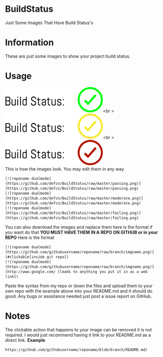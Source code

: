 # BuildStatus
Just Some Images That Have Build Status's

# Information
These are just some images to show your project build status.

# Usage
[![reponame dualmode](https://github.com/defcn/BuildStatus/raw/master/passing.png)](https://github.com/defcn/BuildStatus/raw/master/passing)<br \>
[![reponame dualmode](https://github.com/defcn/BuildStatus/raw/master/moderate.png)](https://github.com/defcn/BuildStatus/raw/master/moderate.png)<br \>
[![reponame dualmode](https://github.com/defcn/BuildStatus/raw/master/failing.png)](https://github.com/defcn/BuildStatus/raw/master/failing.png)
<br />
This is how the images look. You may edit them in any way.
```
[![reponame dualmode](https://github.com/defcn/BuildStatus/raw/master/passing.png)](https://github.com/defcn/BuildStatus/raw/master/passing.png)
[![reponame dualmode](https://github.com/defcn/BuildStatus/raw/master/moderate.png)](https://github.com/defcn/BuildStatus/raw/master/moderate.png)
[![reponame dualmode](https://github.com/defcn/BuildStatus/raw/master/failing.png)](https://github.com/defcn/BuildStatus/raw/master/failing.png)
```
You can also download the images and replace them here is the format if you want do that **YOU MUST HAVE THEM IN A REPO ON GITHUB or in your REPO**
Here is the format
```
[![reponame dualmode](https://github.com/githubusername/reponame/raw/branch/imgname.png)](#clickable[inside git repo])
[![reponame dualmode](https://github.com/githubusername/reponame/raw/branch/imgname.png)](http://www.google.com/ [leads to anything you put it in as a web link])
```
Paste the syntax from my repo or down the files and upload them to your own repo with the example above into your README.md and it should do good. Any bugs or assistance needed just post a issue report on GitHub.

# Notes
The clickable action that happens to your image can be removed it is not required. I would just recommend having it link to your README.md as a direct link.
**Example**
```
https://github.com/githubusername/reponame/blob/branch/README.md/
```
